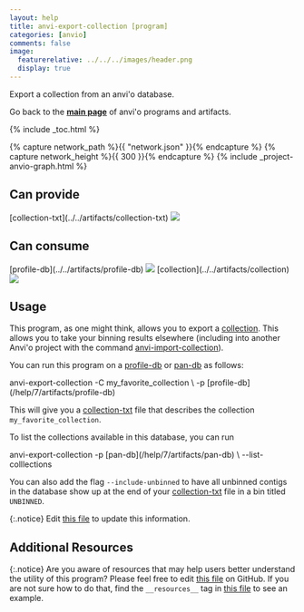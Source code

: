 ```yaml
---
layout: help
title: anvi-export-collection [program]
categories: [anvio]
comments: false
image:
  featurerelative: ../../../images/header.png
  display: true
---
```


Export a collection from an anvi&#x27;o database.

Go back to the **[main page](../../)** of anvi'o programs and artifacts.


{% include _toc.html %}
<div id="svg" class="subnetwork"></div>
{% capture network_path %}{{ "network.json" }}{% endcapture %}
{% capture network_height %}{{ 300 }}{% endcapture %}
{% include _project-anvio-graph.html %}


## Can provide

<p style="text-align: left" markdown="1"><span class="artifact-p">[collection-txt](../../artifacts/collection-txt) <img src="../../images/icons/TXT.png" class="artifact-icon-mini" /></span></p>

## Can consume

<p style="text-align: left" markdown="1"><span class="artifact-r">[profile-db](../../artifacts/profile-db) <img src="../../images/icons/DB.png" class="artifact-icon-mini" /></span> <span class="artifact-r">[collection](../../artifacts/collection) <img src="../../images/icons/COLLECTION.png" class="artifact-icon-mini" /></span></p>

## Usage


This program, as one might think, allows you to export a <span class="artifact-n">[collection](/help/7/artifacts/collection)</span>. This allows you to take your binning results elsewhere (including into another Anvi'o project with the command <span class="artifact-n">[anvi-import-collection](/help/7/programs/anvi-import-collection)</span>). 

You can run this program on a <span class="artifact-n">[profile-db](/help/7/artifacts/profile-db)</span> or <span class="artifact-n">[pan-db](/help/7/artifacts/pan-db)</span> as follows: 

<div class="codeblock" markdown="1">
anvi&#45;export&#45;collection &#45;C my_favorite_collection \
                        &#45;p <span class="artifact&#45;n">[profile&#45;db](/help/7/artifacts/profile&#45;db)</span> 
</div>

This will give you a <span class="artifact-n">[collection-txt](/help/7/artifacts/collection-txt)</span> file that describes the collection `my_favorite_collection`. 

To list the collections available in this database, you can run 

<div class="codeblock" markdown="1">
anvi&#45;export&#45;collection &#45;p <span class="artifact&#45;n">[pan&#45;db](/help/7/artifacts/pan&#45;db)</span> \
                        &#45;&#45;list&#45;colllections
</div>

You can also add the flag `--include-unbinned` to have all unbinned contigs in the database show up at the end of your <span class="artifact-n">[collection-txt](/help/7/artifacts/collection-txt)</span> file in a bin titled `UNBINNED`. 


{:.notice}
Edit [this file](https://github.com/merenlab/anvio/tree/master/anvio/docs/programs/anvi-export-collection.md) to update this information.


## Additional Resources



{:.notice}
Are you aware of resources that may help users better understand the utility of this program? Please feel free to edit [this file](https://github.com/merenlab/anvio/tree/master/bin/anvi-export-collection) on GitHub. If you are not sure how to do that, find the `__resources__` tag in [this file](https://github.com/merenlab/anvio/blob/master/bin/anvi-interactive) to see an example.
